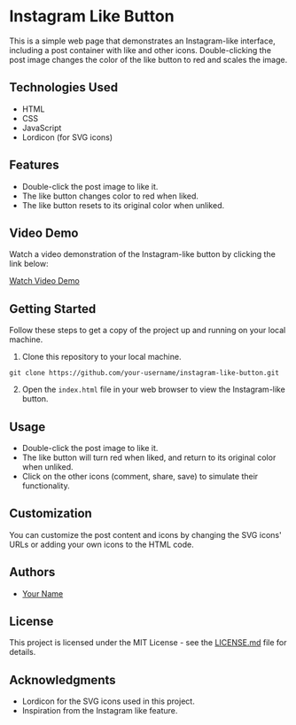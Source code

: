 <!-- https://www.canva.com/design/DAFxsWBfoAs/1MGPeZh6a3gpfIeHOF-YDg/watch?utm_content=DAFxsWBfoAs&utm_campaign=share_your_design&utm_medium=link&utm_source=shareyourdesignpanel -->

# Instagram Like Button

This is a simple web page that demonstrates an Instagram-like interface, including a post container with like and other icons. Double-clicking the post image changes the color of the like button to red and scales the image.

## Technologies Used

- HTML
- CSS
- JavaScript
- Lordicon (for SVG icons)

## Features

- Double-click the post image to like it.
- The like button changes color to red when liked.
- The like button resets to its original color when unliked.

## Video Demo

Watch a video demonstration of the Instagram-like button by clicking the link below:

[Watch Video Demo](https://www.canva.com/design/DAFxsWBfoAs/1MGPeZh6a3gpfIeHOF-YDg/watch?utm_content=DAFxsWBfoAs&utm_campaign=share_your_design&utm_medium=link&utm_source=shareyourdesignpanel)

## Getting Started

Follow these steps to get a copy of the project up and running on your local machine.

1. Clone this repository to your local machine.

```git clone https://github.com/your-username/instagram-like-button.git```


2. Open the `index.html` file in your web browser to view the Instagram-like button.

## Usage

- Double-click the post image to like it.
- The like button will turn red when liked, and return to its original color when unliked.
- Click on the other icons (comment, share, save) to simulate their functionality.

## Customization

You can customize the post content and icons by changing the SVG icons' URLs or adding your own icons to the HTML code.

## Authors

- [Your Name](https://github.com/your-username)

## License

This project is licensed under the MIT License - see the [LICENSE.md](LICENSE.md) file for details.

## Acknowledgments

- Lordicon for the SVG icons used in this project.
- Inspiration from the Instagram like feature.
